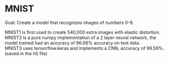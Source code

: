 # MNIST

Goal: Create a model that recognizes images of numbers 0-9. <br/>

MNIST1 is first used to create 540,000 extra images with elastic distortion. <br/>
MNIST2 is a pure numpy implementation of a 2 layer neural network, the model trained had an accuracy of 96.66% accuracy on test data. <br/>
MNIST3 uses tensorflow.keras and implements a CNN, accuracy of 99.59%. (saved in the h5 file) <br/>
<br/>

